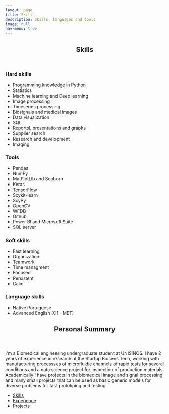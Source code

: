 ```yaml
---
layout: page
title: Skills
description: Skills, languages and tools
image: null
nav-menu: true
---
```


<!-- Main -->
<div id="main" class="alt">
<!-- One -->
	<section id="one">
		<div class="inner">
			<header class="major">
				<h1>Skills</h1>
			</header>
		</div>
<!-- two -->
	<section id="two">
		<!-- Content -->
		<div class="row">
			<div class="2u 12u$(medium)">
			</div>
			<div class="4u 12u$(medium)">
				<h3>Hard skills</h3>
					<ul class="alt">
						<li>Programming knowledge in Python</li>
						<li>Statistics</li>
						<li>Machine learning and Deep learning</li>
						<li>Image processing</li>
						<li>Timeseries processing</li>
						<li>Biosignals and medical images</li>
						<li>Data visualization</li>
						<li>SQL</li>
						<li>Reportsl, presentations and graphs</li>
						<li>Supplier search</li>
						<li>Research and development</li>
						<li>Imaging</li>
					</ul>
			</div>
			<div class="4u 12u$(medium)">
				<h3>Tools</h3>
					<ul class="alt">
						<li>Pandas</li>
						<li>NumPy</li>
						<li>MatPlotLib and Seaborn</li>
						<li>Keras</li>
						<li>TensorFlow</li>
						<li>Scykit-learn</li>
						<li>ScyPy</li>
						<li>OpenCV</li>
						<li>WFDB</li>
						<li>Github</li>
						<li>Power BI and Microsoft Suite</li>
						<li>SQL server</li>
					</ul>
			</div>
			<div class="2u$ 12u$(medium)">
			</div>
			<div class="2u 12u$(medium)">
			</div>
			<div class="4u 12u$(medium)">
				<h3>Soft skills</h3>
					<ul class="alt">
						<li>Fast learning</li>
						<li>Organization</li>
						<li>Teamwork</li>
						<li>Time managment</li>
						<li>Focused</li>
						<li>Persistent</li>
						<li>Calm</li>
					</ul>
			</div>
			<div class="4u 12u$(medium)">
				<h3>Language skills</h3>
					<ul class="alt">
						<li>Native Portuguese</li>
						<li>Advanced English (C1 - MET)</li>
					</ul>
			</div>
			<div class="2u$ 12u$(medium)">
			</div>
		</div>
	</section>
 </section>
	
</div>
<section id="three">
	<div class="inner">
		<header class="major">
			<h2>Personal Summary</h2>
		</header>
		<p>I'm a Biomedical engineering undergraduate student at UNISINOS. I have 2 years of experience in research at the Startup Biosens Tech, working with manufacturing processses of microfluidic channels of rapid tests for several conditions and a data science project for inspection of production materials. Academically I have projects in the biomedical image and signal processing and many small projects that can be used as basic generic models for diverse problems for fast prototiping and testing.</p>
		<ul class="actions">
			<li><a href="1 - skills.html" class="button next">Skills</a></li>
			<li><a href="2 - experience.html" class="button next">Experience</a></li>
			<li><a href="3 - projects.html" class="button next">Projects</a></li>
		</ul>
	</div>
 </section>
